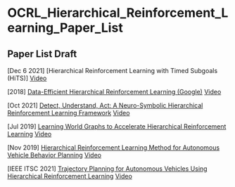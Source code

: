 # OCRL_Hierarchical_Reinforcement_Learning_Paper_List

## Paper List Draft

[Dec 6 2021] [Hierarchical Reinforcement Learning with Timed Subgoals (HiTS)]   [Video](https://www.youtube.com/watch?v=JkPaI3uZU6c)

[2018] [Data-Efficient Hierarchical Reinforcement Learning (Google)](https://github.com/SiyiDai/OCRL_Hierarchical_Reinforcement_Learning_Paper_List/blob/master/NeurIPS-2018-data-efficient-hierarchical-reinforcement-learning-Paper.pdf)  [Video](https://www.youtube.com/watch?v=VetQHnyiRrI)

[Oct 2021] [Detect, Understand, Act: A Neuro-Symbolic Hierarchical Reinforcement Learning Framework](https://github.com/SiyiDai/OCRL_Hierarchical_Reinforcement_Learning_Paper_List/blob/master/A_Neuro-Symbolic_Hierarchical_Reinforcement_Learning_Framework.pdf)  [Video](https://www.youtube.com/watch?v=1gsLt-zFXiY)

[Jul 2019] [Learning World Graphs to Accelerate Hierarchical Reinforcement Learning](https://github.com/SiyiDai/OCRL_Hierarchical_Reinforcement_Learning_Paper_List/blob/master/Learning_World_Graphs_to_Accelerate_Hierarchical_Reinforcement_Learning.pdf)  [Video](https://www.youtube.com/watch?v=Qk4lJdp7ZAs)

[Nov 2019] [Hierarchical Reinforcement Learning Method for Autonomous Vehicle Behavior Planning](https://github.com/SiyiDai/OCRL_Hierarchical_Reinforcement_Learning_Paper_List/blob/master/Hierarchical_Reinforcement_Learning_Method_for_Autonomous_Vehicle_Behavior_Planning.pdf)  [Video](https://www.youtube.com/watch?v=I4KGeYYyP4g)

[IEEE ITSC 2021] [Trajectory Planning for Autonomous Vehicles Using Hierarchical Reinforcement Learning](https://github.com/SiyiDai/OCRL_Hierarchical_Reinforcement_Learning_Paper_List/blob/master/Trajectory_Planning_for_Autonomous_Vehicles_Using_Hierarchical_Reinforcement_Learning.pdf)    [Video](https://www.youtube.com/watch?v=R5nWhzCBLFs)
